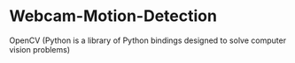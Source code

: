 # Webcam-Motion-Detection

OpenCV (Python is a library of Python bindings designed to solve computer vision problems)
